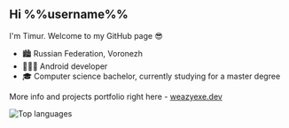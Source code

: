 ## Hi %%username%%

I'm Timur. Welcome to my GitHub page 😎
- 🏙 Russian Federation, Voronezh
- 👨🏼‍💻 Android developer
- 🎓 Computer science bachelor, currently studying for a master degree

More info and projects portfolio right here - [weazyexe.dev](https://weazyexe.dev?r=g)

![Top languages](https://github-readme-stats.vercel.app/api/top-langs/?username=weazyexe&langs_count=6)
